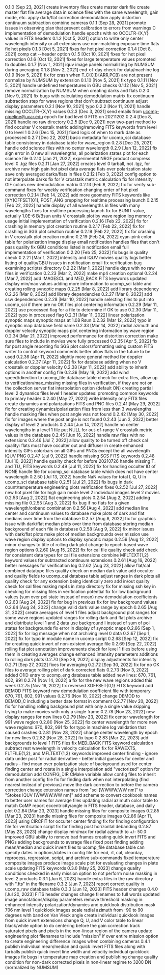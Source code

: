 0.1.0 [Sep 23, 2021]
  create inventory files
  create master dark file
  create master flat file
  average data in science files with the same wavelength, gain mode, etc.
  apply dark/flat correction
  demodulation
  apply distortion
  continuum subtraction
  combine cameras
0.1.1 [Sep 28, 2021]
  promote issues in observing plan that prevent calibration to errors from warnings
  C implementation of demodulation
  handle epochs with no OCCLTR-{X,Y} values in FITS headers
0.1.2 [Oct 5, 2021]
  option to write only center wavelength intensity or all extensions
  use non-matching exposure time flats
  fix hot pixels
0.1.3 [Oct 5, 2021]
  fixes for hot pixel correction
0.1.4 [Oct 8, 2021]
  comp cat --header option
0.1.5 [Oct 10, 2021]
  fixes for hot pixel correction
0.1.6 [Oct 13, 2021]
  fixes for large temperature values promoted to doubles
0.1.7 [Nov 1, 2021]
  iquv image panels
  normalizing by NUMSUM during averaging
0.1.8 [Nov 2, 2021]
  end-of-day check for data/machine log
0.1.9 [Nov 5, 2021]
  fix for crash when T_C{0,1}{ARR,PCB} are not present
  normalize by NUMSUM by extension
0.1.10 [Nov 5, 2021]
  fix typo
0.1.11 [Nov 5, 2021]
  handle undefined temperatures in GBU checks
0.1.12 [Nov 5, 2021]
  remove normalization by NUMSUM when creating darks and flats
0.2.0 [Nov 9, 2021]
  fix bugs with calculating demodulation matrix
  fix continuum subtraction step for wave regions that don't subtract continuum
  adjust display parameters
0.2.1 [Nov 10, 2021]
  typo
0.2.2 [Nov 11, 2021]
  handle missing OCCLTR-{X,Y} values
0.2.3 [Dec 3, 2021]
  send emails from ucomp-pipeline@ucar.edu
  epoch for bad level 0 FITS on 20211202
0.2.4 [Dec 8, 2021]
  handle no raw directory
0.2.5 [Dec 9, 2021]
  new two-part method to find occulter
  V crosstalk metric
  adding/removing FITS keywords from level 0 to level 1
0.2.6 [Dec 15, 2021]
  fixed logic of when to mark date as processed
0.2.7 [Dec 22, 2021]
  basic metadata for ucomp_sci database table
  consistency in database table for wave_region
0.2.8 [Dec 25, 2021]
  handle odd science files with no center wavelength
0.2.9 [Jan 12, 2022]
  fix sign error in Q
  new all wavelengths, all polarization states plot for each science file
0.2.10 [Jan 21, 2022]
  experimental NRGF product
  compress level 0 .tgz files
0.2.11 [Jan 27, 2022]
  creates level 0 tarball, not .tgz, for archive
  new high gain hot pixel data
  average flats over polarization state
  save only averaged darks/flats in files
0.2.12 [Feb 3, 2022]
  config option to not interpolate darks
  fix for V crosstalk metric calculation
  fix for intensity GIF colors
  new demodulation matrix
0.2.13 [Feb 8, 2022]
  fix for verify sub-command
  fixes for weekly verification
  changing order of hot pixel correction
0.2.14 [Feb 14, 2022]
  add more geometry FITS keywords like [XY]OFFSET[01], POST_ANG
  prepping for realtime processing launch
0.2.15 [Feb 22, 2022]
  handle display of all wavelengths in files with many wavelengths
  fixes for realtime processing launch
  fix for BUNIT value, actually 1.0E-6 B/Bsun units
  V crosstalk plot by wave region
  log memory usage
  initial implementation of verification
0.2.16 [Feb 22, 2022]
  fix for crashing in memory plot creation routine
0.2.17 [Feb 22, 2022]
  fix for crashing in SGS plot creation routine
0.2.18 [Feb 22, 2022]
  fix for crashing in V crosstalk plot creation routine
0.2.19 [Feb 24, 2022]
  cyan-pink color table for polarization image display
  email notification handles files that don't pass quality
  fix GBU conditions listed in notification email
  full implementation of verification
0.2.20 [Feb 25, 2022]
  fix bugs in quality check
0.2.21 [Mar 1, 2022]
  intensity and IQUV movies
  quality logs
  better listing of quality/GBU issues in notification email
  fix verification bug examining scripts/ directory
0.2.22 [Mar 1, 2022]
  handle days with no raw files in verification
0.2.23 [Mar 2, 2022]
  make mp4 creation optional
0.2.24 [Mar 7, 2022]
  add IMAGESCL and MED_BACK FITS keywords
  updated display min/max values
  adding more information to ucomp_sci table and creating rolling synoptic maps
0.2.25 [Mar 8, 2022]
  add library dependency
0.2.26 [Mar 8, 2022]
  add library dependencies
0.2.27 [Mar 8, 2022]
  add ssw dependencies
0.2.28 [Mar 10, 2022]
  handle selecting files to put into ucomp_sci if there are no OK files
  plot centering information
0.2.29 [Mar 11, 2022]
  use processed flag for a file to determine if OK to use
0.2.30 [Mar 11, 2022]
  typo in processed flag
0.2.31 [Mar 11, 2022]
  linear polarization synoptic maps
  synoptic maps at 1.08 Rsun
0.2.32 [Mar 12, 2022]
  typo in synoptic map database field name
0.2.33 [Mar 14, 2022]
  radial azimuth and doppler velocity synoptic maps
  plot centering information by wave region
0.2.34 [Mar 21, 2022]
  improved performance for distortion correction
  make sure files to include in movies were fully processed
0.2.35 [Apr 5, 2022]
  fix for post angle reporting
  fix SGS plot colors/formatting
  using custom FITS writer to control keyword comments better
  allow flats in the future to be used
0.2.36 [Apr 11, 2022]
  slightly more general method for doppler calculation
0.2.37 [Apr 11, 2022]
  fix for database adding when no V crosstalk or doppler velocity
0.2.38 [Apr 11, 2022]
  add ability to inherit options in another config file
0.2.39 [May 18, 2022]
  add wind speed/direction to ucomp_file database table
  check for extra files, allow up to verification/max_missing missing files in
    verification, if they are not on the collection server
  flat interpolation option (default ON)
  creating partial level 2 dynamics files
  level 1 header updates: promoting common keywords to primary header
0.2.40 [May 27, 2022]
  write intensity only FITS files
  create dynamics and polarizations FITS and PNG files
0.2.41 [May 29, 2022]
  fix for creating dynamics/polarization files from less than 3 wavelengths
  handle masking files when post angle was not found
0.2.42 [May 30, 2022]
  fix for images where the post angle is not found
0.2.43 [Jun 3, 2022]
  better display of level 2 products
0.2.44 [Jun 14, 2022]
  handle no center wavelengths in a level 1 file
  put NULL for out-of-range V crosstalk metric values in the database
0.2.45 [Jun 16, 2022]
  handle raw files with no extensions
0.2.46 [Jul 7, 2022]
  allow quality to be turned off
  check cal quality: flats must have occulter out and diffuser in
  create enhanced intensity GIFs
  colorbars on all GIFs and PNGs except the all wavelength IQUV PNG
0.2.47 [Jul 9, 2022]
  handle missing SGS FITS keywords
0.2.48 [Jul 10, 2022]
  handle quality check for before 20210726
  handle missing T_ and TU_ FITS keywords
0.2.49 [Jul 11, 2022]
  fix for handling occulter ID of NONE
  handle file for ucomp_sci database table which does not have center wavelength
0.2.50 [Jul 13, 2022]
  handle NaN values for total I, Q, U in ucomp_sci database table
0.2.51 [Jul 21, 2022]
  fix bugs in dark count/temperature engineering plots
  verification fixes
0.2.52 [Jul 27, 2022]
  new hot pixel file for high gain mode
  level 2 individual images
  level 2 movies
0.2.53 [Aug 2, 2022]
  flat engineering plots
0.2.54 [Aug 2, 2022]
  adding missing file
0.2.55 [Aug 3, 2022]
  fix bug if no flats for a given wavelength/onband combination
0.2.56 [Aug 4, 2022]
  add median line center and continuum values to database
  make plots of dark and flat medians over time from the database
0.2.57 [Aug 8, 2022]
  fix for graphics issue with dark/flat median plots over time from database
  storing median background of each file in database
0.2.58 [Aug 9, 2022]
  fix minor issues with dark/flat plots
  make plot of median backgrounds over mission
  use wave region display options to display synoptic maps
0.2.59 [Aug 12, 2022]
  minor changes to title of rolling dark plot
  change to epoch based wave region options
0.2.60 [Aug 15, 2022]
  fix for cal file quality check
  add check for consistent data types for cal file extensions
  combine MFLTEXT{1,2} keyword values for subtracted continuum extensions
0.2.61 [Aug 16, 2022]
  better messages for verification log
0.2.62 [Aug 23, 2022]
  allow flat/cal combined datatype files
  quality check on median dark value
  add occulter and quality fields to ucomp_cal database table
  adjust ranges in dark plots
  all quality check for any extension being identically zero
  add in/out quality check for cal files
  making mp4s in /tmp directory
  fix for missing ssh key in checking for missing files in verification
  potential fix for low background values (sum over pol state instead of mean)
  new demodulation coefficients
0.2.63 [Aug 24, 2022]
  fix for bug in previous fix for low background values
0.2.64 [Aug 24, 2022]
  change valid dark value range by epoch
0.2.65 [Aug 31, 2022]
  create averages of level 1 files
  adjust background plot ranges for some wave regions
  updated ranges for rolling dark and flat plots
  archive and distribute level 1 and 2 data
  use background I instead of sum of pol states for backgrounds
  fix error in display of synoptic maps
0.2.66 [Sep 1, 2022]
  fix for log message when not archiving level 0 data
0.2.67 [Sep 1, 2022]
  fix for typo in module name in ucomp script
0.2.68 [Sep 12, 2022]
  fix for creating quick invert of non-existent average file
0.2.69 [Sep 22, 2022]
  rolling flat plot annotation improvements
  check for level 1 files before using them in creating averages
  change enhanced intensity parameters
  additions to rolling dark plots
0.2.70 [Sep 26, 2022]
  display adjustments for intensity
0.2.71 [Sep 27, 2022]
  fixes for averaging
0.2.72 [Sep 30, 2022]
  fix for no OK files to average
  rolling plot of dark corrected flats
0.2.73 [Nov 3, 2022]
  added O1ID entry to ucomp_eng database table
  added new lines: 670, 761, 802, 991
0.2.74 [Nov 14, 2022]
  a fix for the new wave regions added this week
0.2.75 [Nov 16, 2022]
  fix reversed XOFFSET{0,1} FITS keyword
  add DEMOD FITS keyword
  new demodulation coefficient file with temporary 670, 761, 802, 991 values
0.2.76 [Nov 18, 2022]
  change DEMOD to DEMOD_C including a better date format in comment
0.2.77 [Nov 20, 2022]
  fix for handling rolling background plot with only a single value
  skipping trying to make movies with only a single frame
0.2.78 [Nov 23, 2022]
  new display ranges for new lines
0.2.79 [Nov 23, 2022]
  fix center wavelength for 991 wave region
0.2.80 [Nov 25, 2022]
  fix center wavelength for more new wave regions: 670, 802, 991
  fix for typo in machine log validation that caused crashes
0.2.81 [Nov 28, 2022]
  change center wavelength by epoch for new lines
0.2.82 [Nov 28, 2022]
  fix typo
0.2.83 [Mar 22, 2023]
  add backgrounds to level 1 FITS files
  fix MED_BACK FITS keyword calculation
  subtract rest wavelength in velocity calculation
  fix for RAWEXTS, FLTFILE{1,2}, and MFLTEXT{1,2} keywords
  improved center finding
    - ignore data under post for radial derivative
    - better initial guesses for center and radius
    - find mean over polarization state of background used for center finding
  center and rotate in a single interpolation
  add "vectorized" option for demodulation
  add CONFIG_DIR CMake variable
  allow config files to inherit from another config file
  fix for finding dark when not interpolating (find nearest instead of previous)
  move the dark correction to before the camera correction
  change extension names from "sci [WWWW.WW nm]" to "Stokes IQUV [WWWW.WW nm]"
  add scheme to convert cookbook names to better user names for average files
  updating radial azimuth color table to match CoMP
  report eccentricity/angle in FITS header, database, and daily plot
0.2.84 [Mar 23, 2023]
  handle missing files for composite images
0.2.85 [Mar 23, 2023]
  handle missing files for composite images
0.2.86 [Apr 11, 2023]
  using CIRCFIT for occulter center finding
  fix for finding configuration file for verification script
  fix for finding post
  horizontal debanding
0.2.87 [May 23, 2023]
  change display min/max for radial azimuth to +/- 50.0
  improved GBU
  ability to remove bad frames
  creating quick invert FITS and PNGs
  adding backgrounds to average files
  fixed post finding
  adding mean/median and quick invert files to ucomp_file database table
  can specify dates in options/dates in config file for eod, rt, cal, clearday,
    reprocess, regression, script, and archive sub-commands
  fixed temperature composite images
  produce image scale plot for evaluating changes in plate scale
  updating FITS keywords
0.3.0 [May 25, 2023]
  change quality conditions checked in early mission
  option to not perform noise masking in level 2 products
0.3.1 [Jun 6, 2023]
  handle extra files in the raw directory with ".fts" in the filename
0.3.2 [Jun 7, 2023]
  report correct quality in ucomp_raw database table
0.3.3 [Jun 12, 2023]
  FITS header changes
0.4.0 [Jul 20, 2023]
  FITS header changes
  change filenames to full words
  updated image annotations/display parameters
  remove threshold masking in enhanced intensity
  polarization/dynamics and quicklook distribution
  mask 706 nm level 1 quicklook images
  scale radial azimuth from -90 to 90 degrees with band on Van Vleck angle
  create individual quicklook images from quick invert extensions
  change Q, U, and V color table to linear black/white
  option to do centering before the gain correction
  track saturated pixels and pixels in the non-linear region of the camera
  update engineering plot filenames to include "mission" if over entire mission
  option to create engineering difference images when combining cameras
0.4.1
  publish individual mean/median and quick invert FITS files along with tarballs
  publish quick invert line width and velocity individual quicklook images
  fix bugs in temperature map creation and publishing
  change quality condition for non-dark corrected pixels in non-linear regime
    to 3200 DN (normalized by NUMSUM)
